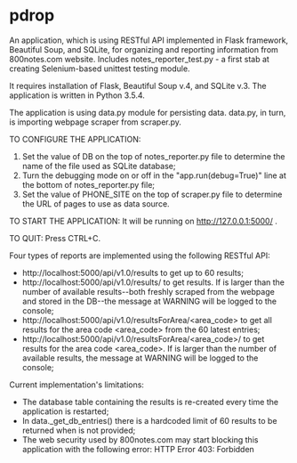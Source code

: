 # pdrop
An application, which is using RESTful API implemented in Flask framework, Beautiful Soup, and SQLite, for organizing and reporting information from 800notes.com website. Includes notes_reporter_test.py - a first stab at creating Selenium-based unittest testing module.

It requires installation of Flask, Beautiful Soup v.4, and SQLite v.3. The application is written in Python 3.5.4.

The application is using data.py module for persisting data. data.py, in turn, is importing webpage scraper from scraper.py.

TO CONFIGURE THE APPLICATION:
1) Set the value of DB on the top of notes_reporter.py file to determine the name of the file used as SQLite database;
2) Turn the debugging mode on or off in the "app.run(debug=True)" line at the bottom of notes_reporter.py file;
3) Set the value of PHONE_SITE on the top of scraper.py file to determine the URL of pages to use as data source.

TO START THE APPLICATION:
<python notes_reporter.py>
It will be running on http://127.0.0.1:5000/ .

TO QUIT:
Press CTRL+C.

Four types of reports are implemented using the following RESTful API:

- http://localhost:5000/api/v1.0/results to get up to 60 results;
- http://localhost:5000/api/v1.0/results/<n> to get <n> results.
  If <n> is larger than the number of available results--both freshly scraped
  from the webpage and stored in the DB--the message at WARNING
  will be logged to the console;
- http://localhost:5000/api/v1.0/resultsForArea/<area_code> to
  get all results for the area code <area_code> from the 60 latest entries;
- http://localhost:5000/api/v1.0/resultsForArea/<area_code>/<n>
  to get <n> results for the area code <area_code>. If <n> is larger
  than the number of available results, the message at WARNING
  will be logged to the console;

Current implementation's limitations:
- The database table containing the results is re-created every time
  the application is restarted;
- In data._get_db_entries() there is a hardcoded limit of 60 results
   to be returned when <n> is not provided;
- The web security used by 800notes.com may start blocking this application
  with the following error: HTTP Error 403: Forbidden
